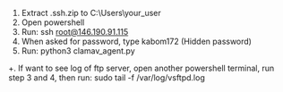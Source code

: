 1. Extract .ssh.zip to C:\Users\your_user
2. Open powershell
3. Run: ssh root@146.190.91.115
4. When asked for password, type kabom172 (Hidden password)
5. Run: python3 clamav_agent.py

+. If want to see log of ftp server, open another powershell terminal, run step 3 and 4, then run: 
sudo tail -f /var/log/vsftpd.log
